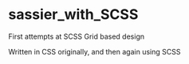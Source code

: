 # sassier_with_SCSS

First attempts at SCSS Grid based design

Written in CSS originally, and then again using SCSS
